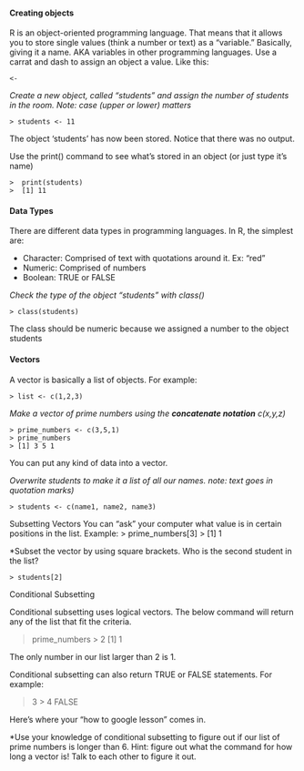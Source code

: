 
#### Creating objects
 
R is an object-oriented programming language. That means that it allows you to store single values (think a number or text) as a “variable.” Basically, giving it a name. AKA variables in other programming languages. Use a carrat and dash to assign an object a value. Like this:
 
```{r}
<-  
```

 
*Create a new object, called “students” and assign the number of students in the room. Note: case (upper or lower) matters*
 

```{r}
> students <- 11
```
 
The object ‘students’ has now been stored. Notice that there was no output.
 
Use the print() command to see what’s stored in an object (or just type it’s name)

```{r}
>  print(students)
>  [1] 11
```
 

#### Data Types

There are different data types in programming languages. In R, the simplest are:

* Character: Comprised of text with quotations around it. Ex: “red”
* Numeric: Comprised of numbers
* Boolean: TRUE or FALSE
 
*Check the type of the object “students” with class()*
 
 
```{r}
> class(students)
```
 
The class should be numeric because we assigned a number to the object students
 
 
#### Vectors
A vector is basically a list of objects. For example:

 
```{r}
> list <- c(1,2,3)
```
        	
*Make a vector of prime numbers using the **concatenate notation** c(x,y,z)*
 
 ```{r}
> prime_numbers <- c(3,5,1)
> prime_numbers
> [1] 3 5 1
```	
 
You can put any kind of data into a vector.
 
*Overwrite students to make it a list of all our names. note: text goes in quotation marks)*
 
  ```{r}
> students <- c(name1, name2, name3)
```	
        	
 
Subsetting Vectors
You can “ask” your computer what value is in certain positions in the list. Example:
        	>  prime_numbers[3]
 	> [1] 1
 
*Subset the vector by using square brackets. Who is the second student in the list?
 
 	> students[2]
 
Conditional Subsetting
 
Conditional subsetting uses logical vectors. The below command will return any of the list that fit the criteria.
 
>  prime_numbers > 2
> [1] 1
 
 The only number in our list larger than 2 is 1.
 
 Conditional subsetting can also return TRUE or FALSE statements. For example:
	
> 3 > 4
> FALSE

Here’s where your “how to google lesson” comes in.
 
*Use your knowledge of conditional subsetting to figure out if our list of prime numbers is longer than 6. Hint: figure out what the command for how long a vector is! Talk to each other to figure it out. 
 
